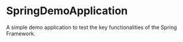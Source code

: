 # SpringDemoApplication
A simple demo application to test the key functionalities of the Spring Framework. 
